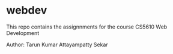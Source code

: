 # webdev

This repo contains the assignnments for the course CS5610 Web Development

Author: Tarun Kumar Attayampatty Sekar
